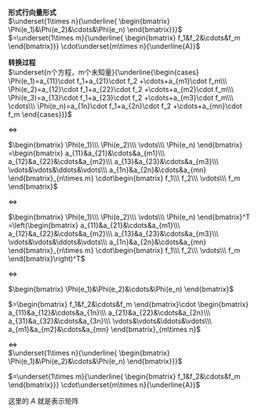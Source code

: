 **形式行向量形式**  
$\underset{1\times n}{\underline{  
\begin{bmatrix}  
\Phi(e_1)&\Phi(e_2)&\cdots&\Phi(e_n)  
\end{bmatrix}}}$  
$=\underset{1\times m}{\underline{  
\begin{bmatrix}  
f_1&f_2&\cdots&f_m  
\end{bmatrix}}}  
\cdot\underset{m\times n}{\underline{A}}$  
  
**转换过程**  
$\underset{n个方程，m个未知量}{\underline{\begin{cases}  
\Phi(e_1)=a_{11}\cdot f_1+a_{21}\cdot f_2  
+\cdots+a_{m1}\cdot f_m\\\  
\Phi(e_2)=a_{12}\cdot f_1+a_{22}\cdot f_2  
+\cdots+a_{m2}\cdot f_m\\\  
\Phi(e_3)=a_{13}\cdot f_1+a_{23}\cdot f_2  
+\cdots+a_{m3}\cdot f_m\\\  
\cdots\\\  
\Phi(e_n)=a_{1n}\cdot f_1+a_{2n}\cdot f_2  
+\cdots+a_{mn}\cdot f_m  
\end{cases}}}$  
  
$\Leftrightarrow$  
  
$\begin{bmatrix}  
\Phi(e_1)\\\ \Phi(e_2)\\\ \vdots\\\ \Phi(e_n)  
\end{bmatrix}  
=\begin{bmatrix}  
a_{11}&a_{21}&\cdots&a_{m1}\\\  
a_{12}&a_{22}&\cdots&a_{m2}\\\  
a_{13}&a_{23}&\cdots&a_{m3}\\\  
\vdots&\vdots&\ddots&\vdots\\\  
a_{1n}&a_{2n}&\cdots&a_{mn}  
\end{bmatrix}_{n\times m}  
\cdot\begin{bmatrix}  
f_1\\\ f_2\\\ \vdots\\\ f_m  
\end{bmatrix}$  
  
$\Leftrightarrow$  
  
$\begin{bmatrix}  
\Phi(e_1)\\\ \Phi(e_2)\\\ \vdots\\\ \Phi(e_n)  
\end{bmatrix}^T  
=\left(\begin{bmatrix}  
a_{11}&a_{21}&\cdots&a_{m1}\\\  
a_{12}&a_{22}&\cdots&a_{m2}\\\  
a_{13}&a_{23}&\cdots&a_{m3}\\\  
\vdots&\vdots&\ddots&\vdots\\\  
a_{1n}&a_{2n}&\cdots&a_{mn}  
\end{bmatrix}_{n\times m}  
\cdot\begin{bmatrix}  
f_1\\\ f_2\\\ \vdots\\\ f_m  
\end{bmatrix}\right)^T$  
  
$\Leftrightarrow$  
  
$\begin{bmatrix}  
\Phi(e_1)&\Phi(e_2)&\cdots&\Phi(e_n)  
\end{bmatrix}$  
  
$=\begin{bmatrix}  
f_1&f_2&\cdots&f_m  
\end{bmatrix}\cdot  
\begin{bmatrix}  
a_{11}&a_{12}&\cdots&a_{1n}\\\  
a_{21}&a_{22}&\cdots&a_{2n}\\\  
a_{31}&a_{32}&\cdots&a_{3n}\\\  
\vdots&\vdots&\ddots&\vdots\\\  
a_{m1}&a_{m2}&\cdots&a_{mn}  
\end{bmatrix}_{m\times n}$  
  
$\Leftrightarrow$  
$\underset{1\times n}{\underline{  
\begin{bmatrix}  
\Phi(e_1)&\Phi(e_2)&\cdots&\Phi(e_n)  
\end{bmatrix}}}$  
  
$=\underset{1\times m}{\underline{  
\begin{bmatrix}  
f_1&f_2&\cdots&f_m  
\end{bmatrix}}}  
\cdot\underset{m\times n}{\underline{A}}$  
  
这里的 $A$ 就是表示矩阵  

